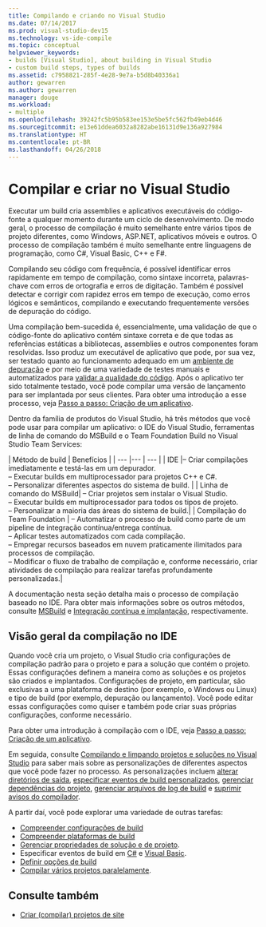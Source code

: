 ```yaml
---
title: Compilando e criando no Visual Studio
ms.date: 07/14/2017
ms.prod: visual-studio-dev15
ms.technology: vs-ide-compile
ms.topic: conceptual
helpviewer_keywords:
- builds [Visual Studio], about building in Visual Studio
- custom build steps, types of builds
ms.assetid: c7958821-285f-4e28-9e7a-b5d8b40336a1
author: gewarren
ms.author: gewarren
manager: douge
ms.workload:
- multiple
ms.openlocfilehash: 39242fc5b95b583ee153e5be5fc562fb49eb4d46
ms.sourcegitcommit: e13e61ddea6032a8282abe16131d9e136a927984
ms.translationtype: HT
ms.contentlocale: pt-BR
ms.lasthandoff: 04/26/2018
---
```

# <a name="compile-and-build-in-visual-studio"></a>Compilar e criar no Visual Studio

Executar um build cria assemblies e aplicativos executáveis do código-fonte a qualquer momento durante um ciclo de desenvolvimento. De modo geral, o processo de compilação é muito semelhante entre vários tipos de projeto diferentes, como Windows, ASP.NET, aplicativos móveis e outros. O processo de compilação também é muito semelhante entre linguagens de programação, como C#, Visual Basic, C++ e F#.

Compilando seu código com frequência, é possível identificar erros rapidamente em tempo de compilação, como sintaxe incorreta, palavras-chave com erros de ortografia e erros de digitação. Também é possível detectar e corrigir com rapidez erros em tempo de execução, como erros lógicos e semânticos, compilando e executando frequentemente versões de depuração do código.

Uma compilação bem-sucedida é, essencialmente, uma validação de que o código-fonte do aplicativo contém sintaxe correta e de que todas as referências estáticas a bibliotecas, assemblies e outros componentes foram resolvidas. Isso produz um executável de aplicativo que pode, por sua vez, ser testado quanto ao funcionamento adequado em um [ambiente de depuração](../debugger/index.md) e por meio de uma variedade de testes manuais e automatizados para [validar a qualidade do código](../test/improve-code-quality.md). Após o aplicativo ter sido totalmente testado, você pode compilar uma versão de lançamento para ser implantada por seus clientes. Para obter uma introdução a esse processo, veja [Passo a passo: Criação de um aplicativo](../ide/walkthrough-building-an-application.md).

Dentro da família de produtos do Visual Studio, há três métodos que você pode usar para compilar um aplicativo: o IDE do Visual Studio, ferramentas de linha de comando do MSBuild e o Team Foundation Build no Visual Studio Team Services:

| Método de build | Benefícios |
| --- |--- | --- |
| IDE |– Criar compilações imediatamente e testá-las em um depurador.<br />– Executar builds em multiprocessador para projetos C++ e C#.<br />– Personalizar diferentes aspectos do sistema de build. |
| Linha de comando do MSBuild| – Criar projetos sem instalar o Visual Studio.<br />– Executar builds em multiprocessador para todos os tipos de projeto.<br />– Personalizar a maioria das áreas do sistema de build.|
| Compilação do Team Foundation | – Automatizar o processo de build como parte de um pipeline de integração contínua/entrega contínua.<br />– Aplicar testes automatizados com cada compilação.<br />– Empregar recursos baseados em nuvem praticamente ilimitados para processos de compilação.<br />– Modificar o fluxo de trabalho de compilação e, conforme necessário, criar atividades de compilação para realizar tarefas profundamente personalizadas.|

A documentação nesta seção detalha mais o processo de compilação baseado no IDE. Para obter mais informações sobre os outros métodos, consulte [MSBuild](../msbuild/msbuild.md) e [Integração contínua e implantação](https://www.visualstudio.com/docs/build/overview), respectivamente.

## <a name="overview-of-building-from-the-ide"></a>Visão geral da compilação no IDE

Quando você cria um projeto, o Visual Studio cria configurações de compilação padrão para o projeto e para a solução que contém o projeto.  Essas configurações definem a maneira como as soluções e os projetos são criados e implantados. Configurações de projeto, em particular, são exclusivas a uma plataforma de destino (por exemplo, o Windows ou Linux) e tipo de build (por exemplo, depuração ou lançamento). Você pode editar essas configurações como quiser e também pode criar suas próprias configurações, conforme necessário.

Para obter uma introdução à compilação com o IDE, veja [Passo a passo: Criação de um aplicativo](walkthrough-building-an-application.md).

Em seguida, consulte [Compilando e limpando projetos e soluções no Visual Studio](building-and-cleaning-projects-and-solutions-in-visual-studio.md) para saber mais sobre as personalizações de diferentes aspectos que você pode fazer no processo. As personalizações incluem [alterar diretórios de saída](how-to-change-the-build-output-directory.md), [especificar eventos de build personalizados](specifying-custom-build-events-in-visual-studio.md), [gerenciar dependências do projeto](how-to-create-and-remove-project-dependencies.md), [gerenciar arquivos de log de build](how-to-view-save-and-configure-build-log-files.md) e [suprimir avisos do compilador](how-to-suppress-compiler-warnings.md).

A partir daí, você pode explorar uma variedade de outras tarefas:
- [Compreender configurações de build](understanding-build-configurations.md)
- [Compreender plataformas de build](understanding-build-platforms.md)
- [Gerenciar propriedades de solução e de projeto](managing-project-and-solution-properties.md).
- Especificar eventos de build em [C#](how-to-specify-build-events-csharp.md) e [Visual Basic](how-to-specify-build-events-visual-basic.md).
- [Definir opções de build](reference/options-dialog-box-projects-and-solutions-build-and-run.md)
- [Compilar vários projetos paralelamente](../msbuild/building-multiple-projects-in-parallel-with-msbuild.md).

## <a name="see-also"></a>Consulte também

- [Criar (compilar) projetos de site](http://msdn.microsoft.com/Library/a9cbb88c-8fff-4c67-848b-98fbfd823193)